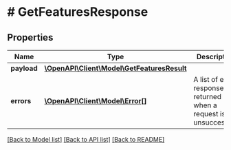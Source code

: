 # # GetFeaturesResponse

## Properties

Name | Type | Description | Notes
------------ | ------------- | ------------- | -------------
**payload** | [**\OpenAPI\Client\Model\GetFeaturesResult**](GetFeaturesResult.md) |  | [optional]
**errors** | [**\OpenAPI\Client\Model\Error[]**](Error.md) | A list of error responses returned when a request is unsuccessful. | [optional]

[[Back to Model list]](../../README.md#models) [[Back to API list]](../../README.md#endpoints) [[Back to README]](../../README.md)
